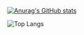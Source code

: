 [![Anurag's GitHub stats](https://github-readme-stats-linconls-projects.vercel.app/api?username=linconlg&show_icons=true&theme=dracula)](https://github-readme-stats-linconls-projects.vercel.app/)

![Top Langs](https://github-readme-stats-linconls-projects.vercel.app/api/top-langs/?username=linconlg&hide_progress=true&theme=dracula)
